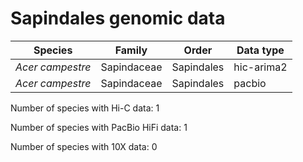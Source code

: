 # Sapindales genomic data

| Species | Family | Order | Data type |
| -- | --- | --- | --- |
| *Acer campestre* | Sapindaceae | Sapindales | hic-arima2 |
| *Acer campestre* | Sapindaceae | Sapindales | pacbio |

Number of species with Hi-C data: 1

Number of species with PacBio HiFi data: 1

Number of species with 10X data: 0
